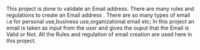 This project is done to validate an Email address.
There are many rules and regulations to create an Email address . There are so many types of email i.e for personal use,business use,organizational email etc;
In this project an email is taken as input from the user and gives the ouput that the Email is Valid or Not.
All the Rules and regulation of email creation are used here in this project.
